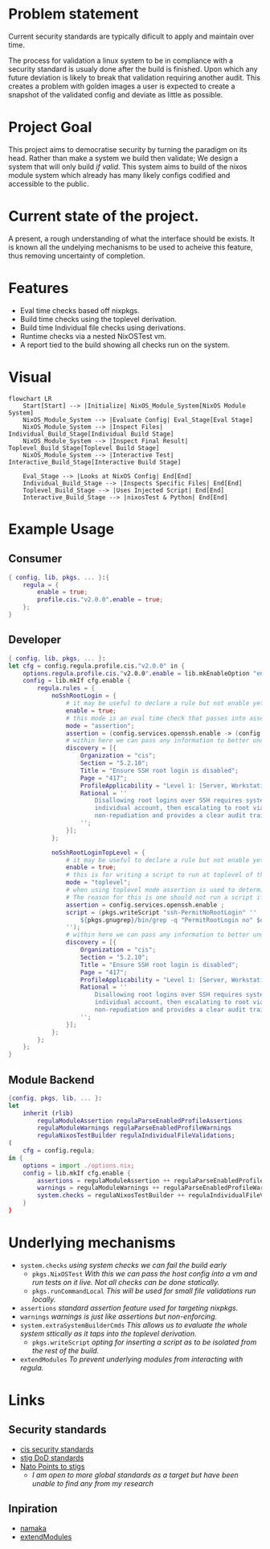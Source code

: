 # Problem statement

Current security standards are typically dificult to apply and maintain over time.

The process for validation a linux system to be in compliance with a security standard is usualy done after the build is finished.
Upon which any future deviation is likely to break that validation requiring another audit.
This creates a problem with golden images a user is expected to create a snapshot of the validated config and deviate as little as possible.

# Project Goal

This project aims to democratise security by turning the paradigm on its head.
Rather than make a system we build then validate; We design a system that will only build *if valid*.
This system aims to build of the nixos module system which already has many likely configs codified and accessible to the public.

# Current state of the project.

A present, a rough understanding of what the interface should be exists.
It is known all the undelying mechanisms to be used to acheive this feature, thus removing uncertainty of completion.


# Features

- Eval time checks based off nixpkgs.
- Build time checks using the toplevel derivation.
- Build time Individual file checks using derivations.
- Runtime checks via a nested NixOSTest vm.
- A report tied to the build showing all checks run on the system.

# Visual
```mermaid
flowchart LR
    Start[Start] --> |Initialize| NixOS_Module_System[NixOS Module System]
    NixOS_Module_System --> |Evaluate Config| Eval_Stage[Eval Stage]
    NixOS_Module_System --> |Inspect Files| Individual_Build_Stage[Individual Build Stage]
    NixOS_Module_System --> |Inspect Final Result| Toplevel_Build_Stage[Toplevel Build Stage]
    NixOS_Module_System --> |Interactive Test| Interactive_Build_Stage[Interactive Build Stage]

    Eval_Stage --> |Looks at NixOS Config| End[End]
    Individual_Build_Stage --> |Inspects Specific Files| End[End]
    Toplevel_Build_Stage --> |Uses Injected Script| End[End]
    Interactive_Build_Stage --> |nixosTest & Python| End[End]

```
# Example Usage

## Consumer

```nix
{ config, lib, pkgs, ... }:{
    regula = {
        enable = true;
        profile.cis."v2.0.0".enable = true;
    };
}
```

## Developer

```nix
{ config, lib, pkgs, ... }:
let cfg = config.regula.profile.cis."v2.0.0" in {
    options.regula.profile.cis."v2.0.0".enable = lib.mkEnableOption "enables cis v2";
    config = lib.mkIf cfg.enable {
        regula.rules = {
            noSshRootLogin = {
                # it may be useful to declare a rule but not enable yet, allows for better configuration.
                enable = true;
                # this mode is an eval time check that passes into assertions = [];
                mode = "assertion";
                assertion = (config.services.openssh.enable -> (config.services.openssh.settings.PermitRootLogin == "no"));
                # within here we can pass any information to better understand why this assrtion failed;
                discovery = [{
                    Organization = "cis";
                    Section = "5.2.10";
                    Title = "Ensure SSH root login is disabled";
                    Page = "417";
                    ProfileApplicability = "Level 1: [Server, Workstation]";
                    Rational = ''
                        Disallowing root logins over SSH requires system admins to authenticate using their own
                        individual account, then escalating to root via sudo or su. This in turn limits opportunity for
                        non-repudiation and provides a clear audit trail in the event of a security incident
                    '';
                }];
            };

            noSshRootLoginTopLevel = {
                # it may be useful to declare a rule but not enable yet, allows for better configuration.
                enable = true;
                # this is for writing a script to run at toplevel of the build
                mode = "toplevel";
                # when using toplevel mode assertion is used to determin if the script should exist.
                # The reason for this is one should not run a script if the service isnt even enabled thus saving compile time.
                assertion = config.services.openssh.enable ;
                script = (pkgs.writeScript "ssh-PermitNoRootLogin" ''
                    ${pkgs.gnugrep}/bin/grep -q "PermitRootLogin no" $out/etc/ssh/sshd_config
                '');
                # within here we can pass any information to better understand why this assrtion failed;
                discovery = [{
                    Organization = "cis";
                    Section = "5.2.10";
                    Title = "Ensure SSH root login is disabled";
                    Page = "417";
                    ProfileApplicability = "Level 1: [Server, Workstation]";
                    Rational = ''
                        Disallowing root logins over SSH requires system admins to authenticate using their own
                        individual account, then escalating to root via sudo or su. This in turn limits opportunity for
                        non-repudiation and provides a clear audit trail in the event of a security incident
                    '';
                }];
            };
        };
    };
}
```
## Module Backend

```nix
{config, pkgs, lib, ... }:
let
    inherit (rlib)
        regulaModuleAssertion regulaParseEnabledProfileAssertions
        regulaModuleWarnings regulaParseEnabledProfileWarnings
        regulaNixosTestBuilder regulaIndividualFileValidations;
(
    cfg = config.regula;
in {
    options = import ./options.nix;
    config = lib.mkIf cfg.enable {
        assertions = regulaModuleAssertion ++ regulaParseEnabledProfileAssertions;
        warnings = regulaModuleWarnings ++ regulaParseEnabledProfileWarnings;
        system.checks = regulaNixosTestBuilder ++ regulaIndividualFileValidations;
    }
}
```

# Underlying mechanisms


- `system.checks` *using system checks we can fail the build early*
    - `pkgs.NixOSTest` *With this we can pass the host config into a vm and run tests on it live. Not all checks can be done statically.*
    - `pkgs.runCommandLocal` *This will be used for small file validations run locally.*
- `assertions` *standard assertion feature used for targeting nixpkgs.*
- `warnings` *warnings is just like assertions but non-enforcing.*
- `system.extraSystemBuilderCmds` *This allows us to evaluate the whole system sttically as it taps into the toplevel derivation.*
    - `pkgs.writeScript` *opting for inserting a script as to be isolated from the rest of the build.*
- `extendModules` *To prevent underlying modules from interacting with regula.*

# Links

## Security standards
- [cis security standards](https://downloads.cisecurity.org/#/)
- [stig DoD standards](https://public.cyber.mil/stigs/downloads/)
- [Nato Points to stigs](https://www.ia.nato.int/guidance)
    - *I am open to more global standards as a target but have been unable to find any from my research*
## Inpiration
- [namaka](https://github.com/nix-community/namaka)
- [extendModules](https://nixos.org/manual/nixpkgs/stable/#module-system-lib-evalModules-return-value-extendModules)


